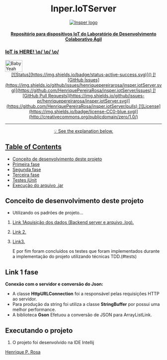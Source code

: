 
<h1 align="center">Inper.IoTServer</h1>

<p align="center">
 <a href="www.insper.edu.br">
  <img src="https://encrypted-tbn0.gstatic.com/images?q=tbn:ANd9GcQmLK7EeLlfZmz2-3Fb6nzZH00dtbDlsqBpbFTALO8ktvnXaBxv" alt="Insper logo">
 <div align="center">
 	<h4>
 		<p>Repositório para dispositivos IoT do Laboratório de Desenvolvimento Colaborativo Ágil</p>
 	</h4>
 </div>
 <div>
 	<div>
 	<h3><p>IoT is HERE!  \o/ \o/ \o/</p></h3>
 	</div>
 	<div style="display: flex;">
	  <img style="width: 33%;" src="https://media0.giphy.com/media/YJ5OlVLZ2QNl6/giphy.gif" alt="Baby Yeah">
	 </div>
</div>


<div align="center">  
  [![Status](https://img.shields.io/badge/status-active-success.svg)]()
  [![GitHub Issues](https://img.shields.io/github/issues/henriquepereirarosa/insper.iotServer.svg)](https://github.com/HenriquePereiraRosa/insper.iotServer/issues)
  [![GitHub Pull Requests](https://img.shields.io/github/issues-pr/henriquepereirarosa/insper.iotServer.svg)](https://github.com/HenriquePereiraRosa/insper.iotServer/pulls)
  [![License](https://img.shields.io/badge/license-CC0-blue.svg)](http://creativecommons.org/publicdomain/zero/1.0/)    
</div>

---

<p align = "center">💡 See the explanation below.</p>


## Table of Contents

- [Conceito de desenvolvimento deste projeto](#concept)
- [Primeira fase](#first)
- [Segunda fase](#second)
- [Terceira fase](#third)
- [Testes jUnit](#tests)
- [Execução do arquivo .jar](#exe)


## Conceito de desenvolvimento deste projeto <a name = "concept"></a>

- Utilizando os padrões de projeto... 
 1. [Link 1Aquisição dos dados (Backend server e arquivo .log).](#first)
 2. [Link 2.](#second)
 3. [Link3.](#third)

 	E por fim foram concluídos os testes que foram implementados durante a implementação do projeto utilizando técnicas TDD.(#tests)


## Link 1 fase<a name = "first"></a>

**Conexão com o servidor e conversão do Json:**

- A classe **HttpURLConnection** foi a responsável pelas requisições HTTP ao servidor.
- Para produção da string foi utiliza a classe **StringBuffer** por possui uma melhor performance.
- A biblioteca **Gson** Efetuou a conversão de JSON para ArrayListLink.



## Executando o projeto <a name = "exe"></a>

1. O projeto foi desenvolvido na IDE Intellij 

<a rel="dct:publisher"
     href="https://github.com/henriquepereirarosa/">
    <span property="dct:title">Henrique P. Rosa</span></a>
</p>

